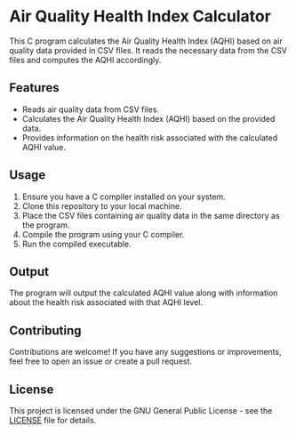 # Air Quality Health Index Calculator

This C program calculates the Air Quality Health Index (AQHI) based on air quality data provided in CSV files. It reads the necessary data from the CSV files and computes the AQHI accordingly.

## Features

- Reads air quality data from CSV files.
- Calculates the Air Quality Health Index (AQHI) based on the provided data.
- Provides information on the health risk associated with the calculated AQHI value.

## Usage

1. Ensure you have a C compiler installed on your system.
2. Clone this repository to your local machine.
3. Place the CSV files containing air quality data in the same directory as the program.
4. Compile the program using your C compiler.
5. Run the compiled executable.

## Output

The program will output the calculated AQHI value along with information about the health risk associated with that AQHI level.

## Contributing

Contributions are welcome! If you have any suggestions or improvements, feel free to open an issue or create a pull request.

## License

This project is licensed under the GNU General Public License - see the [LICENSE](LICENSE) file for details.
